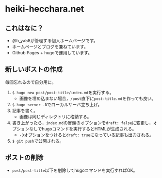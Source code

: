# heiki-hecchara.net

## これはなに？
- @h_ya58が管理する個人ホームページです。
- ホームページとブログを兼ねています。
- Github Pages + hugoで運用しています。

## 新しいポストの作成
毎回忘れるので自分用に。

1. `$ hugo new post/post-title/index.md`を実行する。
    - 画像を埋め込まない場合，`/post`直下に`post-title.md`を作っても良い。
2. `$ hugo server -D`でローカルサーバ立ち上げ。
3. 記事を書く。
    - 画像は同じディレクトリに格納する。
4. 書き上がったら，`index.md`の冒頭のオプションを`draft: false`に変更し，オプションなしでhugoコマンドを実行するとHTMLが生成される。
    - `-D`オプションをつけると`draft: true`になっている記事も出力される。
5. `$ git push`で公開される。

## ポストの削除
- `post/post-title`以下を削除してhugoコマンドを実行すればOK。